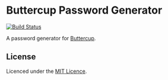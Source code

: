 # Buttercup Password Generator 

[![Build Status](https://travis-ci.org/buttercup/buttercup-generator.svg?branch=master)](https://travis-ci.org/buttercup/buttercup-generator)

A password generator for [Buttercup](https://github.com/buttercup/buttercup-desktop).

## License

Licenced under the [MIT Licence](LICENSE).
